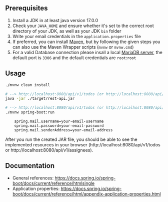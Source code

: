 

## Prerequisites

1. Install a JDK in at least java version 17.0.0
2. Check your `JAVA_HOME` and ensure whether it's set to the correct root directory of your JDK, as well as your JDK `bin` folder
3. Write your email credentials in the `application.properties` file
4. If preferred, you can install [Maven](https://maven.apache.org/), but by following the given steps you can also use the Maven Wrapper scripts (`mvnw` or `mvnw.cmd`)
5. For a valid Database connection please insall a local [MariaDB server](https://mariadb.org/download/), the default port is `3306` and the default credentials are `root`:`root`

## Usage

```bash
./mvnw clean install

# --> http://localhost:8080/api/v1/todos (or http://localhost:8080/api/v1/assignees)
java -jar ./target/rest-api.jar

# --> http://localhost:8080/api/v1/todos (or http://localhost:8080/api/v1/assignees)
./mvnw spring-boot:run
```

```properties
    spring.mail.username=your-email-username
    spring.mail.password=your-email-password
    spring.mail.senderAddress=your-email-address
```

After you run the created JAR file, you should be able to see the implemented resources in your browser (http://localhost:8080/api/v1/todos  or http://localhost:8080/api/v1/assignees).

## Documentation

- General references: https://docs.spring.io/spring-boot/docs/current/reference/htmlsingle
- Application properties: https://docs.spring.io/spring-boot/docs/current/reference/html/appendix-application-properties.html
